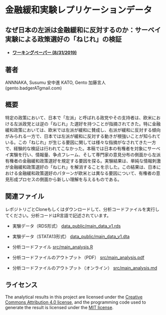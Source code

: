 # 金融緩和実験レプリケーションデータ

## なぜ日本の左派は金融緩和に反対するのか：サーベイ実験による政策選好の「ねじれ」の検証

* #### [ワーキングペーパー (8/31/2019)](papers/Econ_Ideology_Paper.pdf)

## 著者
ANNNAKA, Susumu 安中進
KATO, Gento 加藤言人 (gento.badgerATgmail.com)

## 概要
特定の政策において、日本で「左派」と呼ばれる政党やその支持者は、欧米における左派政党とは逆の「ねじれ」た選好を持つことが指摘されてきた。特に金融緩和政策においては、欧米では左派が緩和に賛成し、右派が緩和に反対する傾向がみられる一方で、日本では左派が緩和に反対する動きが根強いことが知られている。この「ねじれ」が生じる要因に関しては様々な指摘がなされてきた一方で、経験的な検証は行われてこなかった。本稿では日本の有権者を対象にサーベイ実験を行い、情報量、争点フレーム、そして専門家の意見分布の側面から左派有権者の金融緩和政策選好を規定する要因を探る。実験結果は、単純な情報刺激が金融緩和政策選好の「ねじれ」を解消することを示した。この結果は、日本における金融緩和政策選好のパターンが欧米とは異なる要因について、有権者の意見形成プロセスの側面から新しい理解を与えるものである。

## 関連ファイル

レポジトリごとCloneもしくはダウンロードして、分析コードファイルを実行してください。分析コードはR言語で記述されています。

* 実験データ（RDS形式） [data_public/main_data_v1.rds](data_public/main_data_v1.rds)
* 実験データ（STATA13形式） [data_public/main_data_v1.dta](data_public/main_data_v1.dta)

* 分析コードファイル [src/main_analysis.R](src/main_analysis.R)
* 分析コードファイルのアウトプット（PDF） [src/main_analysis.pdf](src/main_analysis.pdf)
* 分析コードファイルのアウトプット（オンライン） [src/main_analysis.md](src/main_analysis.md)

## ライセンス

The analytical results in this project are licensed under the [Creative Commons Attribution 4.0 license](https://choosealicense.com/licenses/cc-by-4.0/), and the programming code used to generate the result is licensed under the [MIT license](https://choosealicense.com/licenses/mit/).